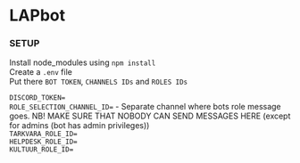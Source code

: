 # LAPbot

### SETUP
Install node_modules using `npm install` <br>
Create a `.env` file <br>
Put there `BOT TOKEN`, `CHANNELS IDs` and `ROLES IDs`

`DISCORD_TOKEN=` <br>
`ROLE_SELECTION_CHANNEL_ID=` - Separate channel where bots role message goes. NB! MAKE SURE THAT NOBODY CAN SEND MESSAGES HERE (except for admins (bot has admin privileges)) <br>
`TARKVARA_ROLE_ID=` <br>
`HELPDESK_ROLE_ID=` <br>
`KULTUUR_ROLE_ID=` <br>


